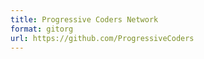 ```yaml
---
title: Progressive Coders Network
format: gitorg
url: https://github.com/ProgressiveCoders
---
```

